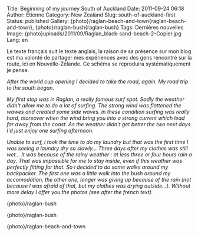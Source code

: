 Title: Beginning of my journey South of Auckland
Date: 2011-09-24 06:18
Author: Etienne
Category: New Zealand
Slug: south-of-auckland-first
Status: published
Gallery: {photo}/raglan-beach-and-town{raglan-beach-and-town}, {photo}/raglan-bush{raglan-bush}
Tags: Dernières nouvelles
Image: {photo}uploads/2011/09/Raglan_black-sand-beach-2-Copier.jpg
Lang: en

Le texte français suit le texte anglais, la raison de sa présence sur
mon blog est ma volonté de partager mes expériences avec des gens
rencontré sur la route, ici en Nouvelle-Zélande. Ce schéma se reproduira
systématiquement je pense.

*After the world cup opening I decided to take the road, again. My road
trip to the south began.*

*My first stop was in Raglan, a really famous surf spot. Sadly the
weather didn't allow me to do a lot of surfing. The strong wind was
flattened the wawes and created some side waves. In these condition
surfing was really hard, moreover when the wind bring you into a strong
current which lead far away from the coast. As the weather didn't get
better the two next days I'd just enjoy one surfing afternoon.*

*Unable to surf, I took the time to do my laundry but that was the first
time I was seeing a laundry dry so slowly... Three days after my clothes
was still wet... It was because of the rainy weather : at less three or
four hours rain a day. That was impossible for me to stay inside, even
if this weather was perfectly fitting for that. So i decided to do some
walks around my backpacker. The first one was a little walk into the
bush around my accomodation, the other one, longer was giving up because
of the rain (not because I was afraid of that, but my clothes was drying
outside...). Without more delay I offer you the photos (see after the
french text).*

{photo}/raglan-bush

{photo}/raglan-bush

{photo}/raglan-beach-and-town
